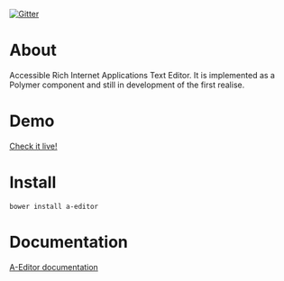 [![Gitter](https://badges.gitter.im/Join%20Chat.svg)](https://gitter.im/rodrigoprestesmachado/a-editor?utm_source=badge&utm_medium=badge&utm_campaign=pr-badge)

# About
Accessible Rich Internet Applications Text Editor. It is implemented as a Polymer 
component and still in development of the first realise.

# Demo
[Check it live!](http://code.inf.poa.ifrs.edu.br/a-editor/bower_components/a-editor/example)

# Install
```schell
bower install a-editor
```
# Documentation 
[A-Editor documentation](https://github.com/rodrigoprestesmachado/a-editor/wiki)
